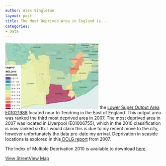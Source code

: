 ```yaml
---
author: Alex Singleton
layout: post
title: The Most Deprived Area in England is...
categories:
- Data
---
```


[![](/public/images/Tendring1-300x211.jpg)](/public/images/Tendring1.jpg) the [Lower Super Output Area E01021988](http://maps.google.co.uk/maps?f=q&source=s_q&hl=en&geocode=&q=Tendring&aq=&sll=53.800651,-4.064941&sspn=20.75183,57.084961&ie=UTF8&hq=&hnear=Tendring,+United+Kingdom&ll=51.78032,1.097088&spn=0.042269,0.111494&z=14) located near to Tendring in the East of England. This output area was ranked the third most deprived area in 2007. The most deprived area in 2007 was located in Liverpool (E01006755), which in the 2010 classification is now ranked sixth. I would claim this is due to my recent move to the city, however unfortunately the data pre-date my arrival. Deprivation in seaside locations is explored in this[ DCLG report](http://www.communities.gov.uk/publications/regeneration/smallerseasidetownbenchmarking) from 2007.

The Index of Multiple Deprivation 2010 is available to download [here](http://www.communities.gov.uk/communities/research/indicesdeprivation/deprivation10/).
  
[View StreetView Map](http://maps.google.co.uk/maps?f=q&source=embed&hl=en&geocode=&q=Tendring&aq=&sll=53.800651,-4.064941&sspn=20.75183,57.084961&ie=UTF8&hq=&hnear=Tendring,+United+Kingdom&ll=51.78032,1.097088&spn=0.042276,0.111494&z=14&layer=c&cbll=51.773245,1.102801&panoid=1_1H1R93mVeyHpLjj5qYHQ&cbp=12,32.17,,0,8.79)
